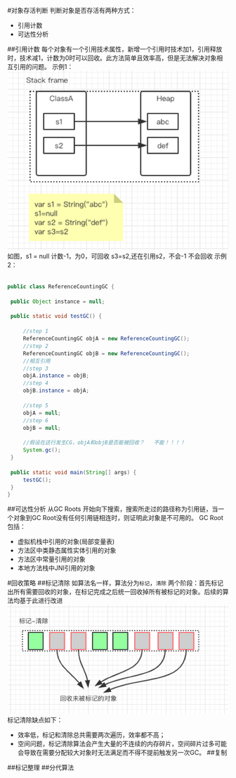 #对象存活判断
判断对象是否存活有两种方式：
- 引用计数
- 可达性分析
 
##引用计数
   每个对象有一个引用技术属性，新增一个引用时技术加1，引用释放时，技术减1，计数为0时可以回收。此方法简单且效率高，但是无法解决对象相互引用的问题。
   示例1：
   ![object-counter](../imgs/object-counter.png)
   如图，s1 = null 计数-1，为0，可回收
   s3=s2,还在引用s2，不会-1 不会回收
   示例2：
   ```java

public class ReferenceCountingGC {

    public Object instance = null;

    public static void testGC() {
        
        //step 1
        ReferenceCountingGC objA = new ReferenceCountingGC();
        //step 2
        ReferenceCountingGC objB = new ReferenceCountingGC();
        //相互引用
        //step 3
        objA.instance = objB;
        //step 4
        objB.instance = objA;

        //step 5
        objA = null;
        //step 6
        objB = null;

        //假设在这行发生CG，objA和objB是否能被回收？   不能！！！！
        System.gc();
    }

    public static void main(String[] args) {
        testGC();
    }
}
```
   
##可达性分析
   从GC Roots 开始向下搜索，搜索所走过的路径称为引用链，当一个对象到GC Root没有任何引用链相连时，则证明此对象是不可用的。
   GC Root 包括：
   - 虚拟机栈中引用的对象(局部变量表)
   - 方法区中类静态属性实体引用的对象
   - 方法区中常量引用的对象
   - 本地方法栈中JNI引用的对象
   
#回收策略
##标记清除
如算法名一样，算法分为`标记`，`清除` 两个阶段：首先标记出所有需要回收的对象，在标记完成之后统一回收掉所有被标记的对象。后续的算法均基于此进行改进
  ![mark-swap](../imgs/mark-swap.png)
  标记清除缺点如下：
  - 效率低，标记和清除总共需要两次遍历，效率都不高；
  - 空间问题，标记清除算法会产生大量的不连续的内存碎片，空间碎片过多可能会导致在需要分配较大对象时无法满足而不得不提前触发另一次GC。
##复制

##标记整理
##分代算法